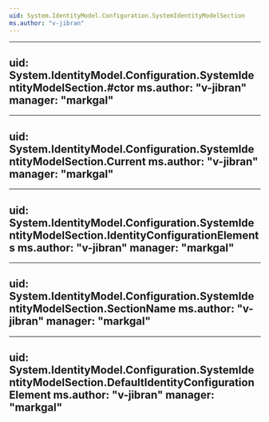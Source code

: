 ```yaml
---
uid: System.IdentityModel.Configuration.SystemIdentityModelSection
ms.author: "v-jibran"
---
```


---
uid: System.IdentityModel.Configuration.SystemIdentityModelSection.#ctor
ms.author: "v-jibran"
manager: "markgal"
---

---
uid: System.IdentityModel.Configuration.SystemIdentityModelSection.Current
ms.author: "v-jibran"
manager: "markgal"
---

---
uid: System.IdentityModel.Configuration.SystemIdentityModelSection.IdentityConfigurationElements
ms.author: "v-jibran"
manager: "markgal"
---

---
uid: System.IdentityModel.Configuration.SystemIdentityModelSection.SectionName
ms.author: "v-jibran"
manager: "markgal"
---

---
uid: System.IdentityModel.Configuration.SystemIdentityModelSection.DefaultIdentityConfigurationElement
ms.author: "v-jibran"
manager: "markgal"
---
